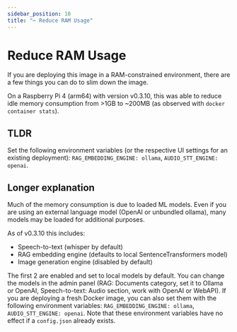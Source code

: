 ```yaml
---
sidebar_position: 10
title: "✂️ Reduce RAM Usage"
---
```


# Reduce RAM Usage

If you are deploying this image in a RAM-constrained environment, there are a few things you can do to slim down the image.

On a Raspberry Pi 4 (arm64) with version v0.3.10, this was able to reduce idle memory consumption from >1GB to ~200MB (as observed with `docker container stats`).

## TLDR

Set the following environment variables (or the respective UI settings for an existing deployment): `RAG_EMBEDDING_ENGINE: ollama`, `AUDIO_STT_ENGINE: openai`.

## Longer explanation

Much of the memory consumption is due to loaded ML models. Even if you are using an external language model (OpenAI or unbundled ollama), many models may be loaded for additional purposes.

As of v0.3.10 this includes:

* Speech-to-text (whisper by default)
* RAG embedding engine (defaults to local SentenceTransformers model)
* Image generation engine (disabled by default)

The first 2 are enabled and set to local models by default. You can change the models in the admin panel (RAG: Documents category, set it to Ollama or OpenAI, Speech-to-text: Audio section, work with OpenAI or WebAPI).
If you are deploying a fresh Docker image, you can also set them with the following environment variables: `RAG_EMBEDDING_ENGINE: ollama`, `AUDIO_STT_ENGINE: openai`. Note that these environment variables have no effect if a `config.json` already exists.
